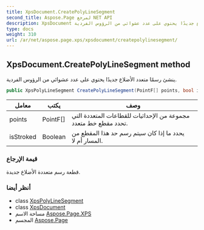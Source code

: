 ```yaml
---
title: XpsDocument.CreatePolyLineSegment
second_title: Aspose.Page لمرجع NET API
description: XpsDocument طريقة. ينشئ رسمًا متعدد الأضلاع جديدًا يحتوي على عدد عشوائي من الرؤوس الفردية.
type: docs
weight: 310
url: /ar/net/aspose.page.xps/xpsdocument/createpolylinesegment/
---
```

## XpsDocument.CreatePolyLineSegment method

ينشئ رسمًا متعدد الأضلاع جديدًا يحتوي على عدد عشوائي من الرؤوس الفردية.

```csharp
public XpsPolyLineSegment CreatePolyLineSegment(PointF[] points, bool isStroked = true)
```

| معامل | يكتب | وصف |
| --- | --- | --- |
| points | PointF[] | مجموعة من الإحداثيات للقطاعات المتعددة التي تحدد مقطع خط متعدد. |
| isStroked | Boolean | يحدد ما إذا كان سيتم رسم حد هذا المقطع من المسار أم لا. |

### قيمة الإرجاع

قطعة رسم متعددة الأضلاع جديدة.

### أنظر أيضا

* class [XpsPolyLineSegment](../../../aspose.page.xps.xpsmodel/xpspolylinesegment/)
* class [XpsDocument](../)
* مساحة الاسم [Aspose.Page.XPS](../../xpsdocument/)
* المجسم [Aspose.Page](../../../)


